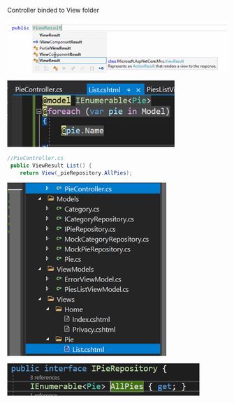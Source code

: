 Controller binded to View folder

![alt text](../_/image.png)

![alt text](../_/image-1.png)

```csharp
//PieController.cs
 public ViewResult List() {
    return View(_pieRepository.AllPies);
```

![alt text](../_/image-2.png)

![alt text](../_/image-3.png)